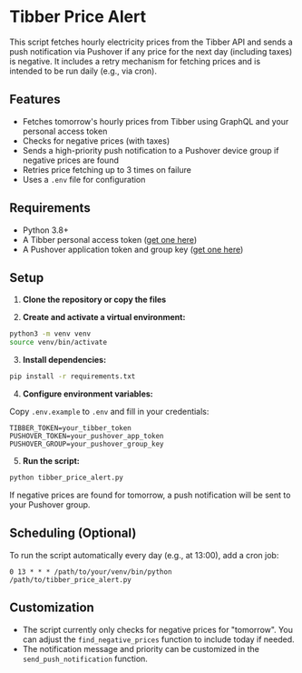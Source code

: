 # Tibber Price Alert

This script fetches hourly electricity prices from the Tibber API and sends a push notification via Pushover if any price for the next day (including taxes) is negative. It includes a retry mechanism for fetching prices and is intended to be run daily (e.g., via cron).

## Features
- Fetches tomorrow's hourly prices from Tibber using GraphQL and your personal access token
- Checks for negative prices (with taxes)
- Sends a high-priority push notification to a Pushover device group if negative prices are found
- Retries price fetching up to 3 times on failure
- Uses a `.env` file for configuration

## Requirements
- Python 3.8+
- A Tibber personal access token ([get one here](https://developer.tibber.com/docs/getting-started))
- A Pushover application token and group key ([get one here](https://pushover.net/))

## Setup

1. **Clone the repository or copy the files**

2. **Create and activate a virtual environment:**

```sh
python3 -m venv venv
source venv/bin/activate
```

3. **Install dependencies:**

```sh
pip install -r requirements.txt
```

4. **Configure environment variables:**

Copy `.env.example` to `.env` and fill in your credentials:

```
TIBBER_TOKEN=your_tibber_token
PUSHOVER_TOKEN=your_pushover_app_token
PUSHOVER_GROUP=your_pushover_group_key
```

5. **Run the script:**

```sh
python tibber_price_alert.py
```

If negative prices are found for tomorrow, a push notification will be sent to your Pushover group.

## Scheduling (Optional)
To run the script automatically every day (e.g., at 13:00), add a cron job:

```
0 13 * * * /path/to/your/venv/bin/python /path/to/tibber_price_alert.py
```

## Customization
- The script currently only checks for negative prices for "tomorrow". You can adjust the `find_negative_prices` function to include today if needed.
- The notification message and priority can be customized in the `send_push_notification` function.
